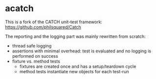 # acatch
This is a fork of the  CATCH unit-test framework:
https://github.com/philsquared/Catch

The reporting and the logging part was mainly rewritten from scratch:
 - thread safe logging
 - assertions with minimal overhead: test is evaluated and no logging is performed on success
 - fixture vs. method tests
    - fixtures are created once and has a setup/teardown cycle
    - method tests instantiate new objects for each test-run
